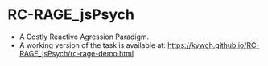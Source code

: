 # RC-RAGE_jsPsych
* A Costly Reactive Agression Paradigm.  
* A working version of the task is available at: https://kywch.github.io/RC-RAGE_jsPsych/rc-rage-demo.html  

